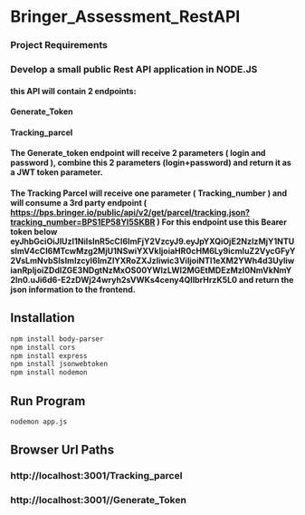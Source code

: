 # Bringer_Assessment_RestAPI

### Project Requirements

### Develop a small public Rest API application in NODE.JS
####      this API will contain 2 endpoints:
####      Generate_Token
####      Tracking_parcel

#### The Generate_token endpoint will receive 2 parameters ( login and password ), combine this 2 parameters (login+password) and return it as a JWT token parameter.

#### The Tracking Parcel will receive one parameter ( Tracking_number ) and will consume a 3rd party endpoint ( https://bps.bringer.io/public/api/v2/get/parcel/tracking.json?tracking_number=BPS1EP58YI5SKBR ) For this endpoint use this Bearer token below eyJhbGciOiJIUzI1NiIsInR5cCI6ImFjY2VzcyJ9.eyJpYXQiOjE2NzIzMjY1NTUsImV4cCI6MTcwMzg2MjU1NSwiYXVkIjoiaHR0cHM6Ly9icmluZ2VycGFyY2VsLmNvbSIsImlzcyI6ImZlYXRoZXJzIiwic3ViIjoiNTI1eXM2YWh4d3UyIiwianRpIjoiZDdlZGE3NDgtNzMxOS00YWIzLWI2MGEtMDEzMzI0NmVkNmY2In0.uJi6d6-E2zDWj24wryh2sVWKs4ceny4QllbrHrzK5L0 and return the json information to the frontend.

## Installation
```bash
npm install body-parser
npm install cors
npm install express
npm install jsonwebtoken
npm install nodemon
```

## Run Program
```bash
nodemon app.js
```


## Browser Url Paths
### http://localhost:3001/Tracking_parcel
### http://localhost:3001//Generate_Token
